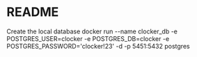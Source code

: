 # README

Create the local database
docker run --name clocker_db -e POSTGRES_USER=clocker -e POSTGRES_DB=clocker -e POSTGRES_PASSWORD='clocker!23' -d -p 5451:5432 postgres

